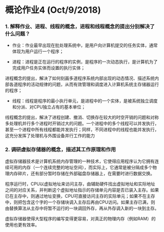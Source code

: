 # 概论作业4 (Oct/9/2018)

### 1.	解释作业、进程、线程的概念，进程和线程概念的提出分别解决了什么问题？

- 作业：作业最早出现在批处理系统中，是用户向计算机提交的任务实体，通常体现为用户运行一个程序；

- 进程：进程是正在运行的程序的实例，是程序的一次动态执行，是计算机为了完成用户任务实体而设置的执行实体；

进程概念的提出，解决了如何刻画多道程序系统内部出现的动态情况、描述系统内部各道程序的活动规律的问题，从而有效管理和调度进入计算机系统主存储器运行的程序；

- 线程：线程是程序的最小执行单元，是进程中的一个实体，是被系统独立调度和分派、对CPU独立占有的基本单位；

线程概念的提出，解决了进程创建、撤消、切换存在较大的时空开销的问题和对称多处理机并行多个进程时开销过大的问题。一个进程中的多个线程可以并发执行，甚至一个进程中所有线程都能并发执行；同样，不同进程中的线程也能并发执行，这充分发挥了处理机与外围设备并行工作的能力

### 2.	调研虚拟存储器的概念，描述其工作原理和作用

虚拟存储器技术是计算机系统内存管理的一种技术，它使得应用程序认为它拥有连续可用的内存（一个连续完整的地址空间），而实际上，它通常是被分隔成多个物理内存碎片，还有部分暂时存储在外部磁盘存储器上，在需要时进行数据交换。

程序运行时，CPU以虚拟地址来访问主存，由辅助硬件找出虚拟地址和实际地址之间的对应关系，并判断这个虚拟地址指示的存储单元内容是否已装入主存。如果已在主存中，则通过地址变换，CPU可直接访问主存的实际单元；如果不在主存中，则把包含这个字的一个存储块调入主存后再由CPU访问。如果主存已满，则由替换算法从主存中将暂不运行的一块调回外存，再从外存调入新的一块到主存。

虚拟存储器使得大型程序的编写变得更容易，对真正的物理内存（例如RAM）的使用也更有效率。

